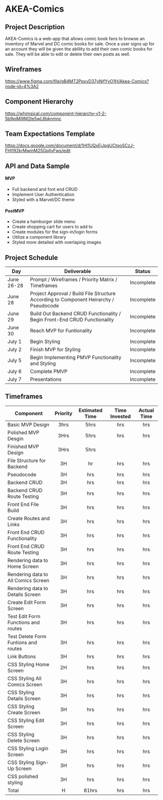 # AKEA-Comics

## Project Description

AKEA-Comics is a web-app that allows comic book fans to browse an inventory of Marvel and DC comic books for sale. Once a user signs up for an account they will be given the ablility to add their own comic books for sale. They will be able to edit or delete their own posts as well.

## Wireframes

https://www.figma.com/file/gB4MT2PpxvD37yNjfYvO1H/Akea-Comics?node-id=4%3A2

## Component Hierarchy

https://whimsical.com/component-hierarchy-v1-2-5b9piMi9M2te5wL6bknmnc

## Team Expectations Template

https://docs.google.com/document/d/1HI1UQxEjJpgUCtooSCzJ-FHl192krMwmM2SGplIyFws/edit

## API and Data Sample

#### MVP

- Full backend and font end CRUD
- Implement User Authentication
- Styled with a Marvel/DC theme

#### PostMVP

- Create a hamburger slide menu
- Create shopping cart for users to add to
- Create modules for the sign-in/login forms
- Utilize a component library
- Styled more detailed with overlaping images

## Project Schedule

| Day        | Deliverable                                                                           | Status     |
| ---------- | ------------------------------------------------------------------------------------- | ---------- |
| June 26-28 | Prompt / Wireframes / Priority Matrix / Timeframes                                    | Incomplete |
| June 28    | Project Approval / Build File Structure According to Component Heirarchy / Pseudocode | Incomplete |
| June 29    | Build Out Backend CRUD Functionality / Begin Front-End CRUD Functionality             | Incomplete |
| June 30    | Reach MVP for Funtionality                                                            | Incomplete |
| July 1     | Begin Styling                                                                         | Incomplete |
| July 2     | Finish MVP for Styling                                                                | Incomplete |
| July 5     | Begin Implementing PMVP Functionality and Styling                                     | Incomplete |
| July 6     | Complete PMVP                                                                         | Incomplete |
| July 7     | Presentations                                                                         | Incomplete |

## Timeframes

| Component                            | Priority | Estimated Time | Time Invested | Actual Time |
| ------------------------------------ | :------: | :------------: | :-----------: | :---------: |
| Basic MVP Design                     |   3hrs   |      5hrs      |      hrs      |     hrs     |
| Polished MVP Desgin                  |   3Hrs   |      5hrs      |      hrs      |     hrs     |
| Finished MVP Design                  |   3Hrs   |      5hrs      |
| File Structure for Backend           |    3H    |       hr       |      hrs      |     hrs     |
| Pseudocode                           |    3H    |      hrs       |      hrs      |     hrs     |
| Backend CRUD                         |    3H    |      hrs       |      hrs      |     hrs     |
| Backend CRUD Route Testing           |    3H    |      hrs       |      hrs      |     hrs     |
| Front End File Build                 |    3H    |      hrs       |      hrs      |     hrs     |
| Create Routes and Links              |    3H    |      hrs       |      hrs      |     hrs     |
| Front End CRUD Functionality         |    3H    |      hrs       |      hrs      |     hrs     |
| Front End CRUD Route Testing         |    3H    |      hrs       |      hrs      |     hrs     |
| Rendering data to Home Screen        |    3H    |      hrs       |      hrs      |     hrs     |
| Rendering data to All Comics Screen  |    3H    |      hrs       |      hrs      |     hrs     |
| Rendering data to Details Screen     |    3H    |      hrs       |      hrs      |     hrs     |
| Create Edit Form Screen              |    3H    |      hrs       |      hrs      |     hrs     |
| Test Edit Form Functions and routes  |    3H    |      hrs       |      hrs      |     hrs     |
| Test Delete Form Funtions and routes |    3H    |      hrs       |      hrs      |     hrs     |
| Link Buttons                         |    3H    |      hrs       |      hrs      |     hrs     |
| CSS Styling Home Screen              |    2H    |      hrs       |      hrs      |     hrs     |
| CSS Styling All Comics Screen        |    3H    |      hrs       |      hrs      |     hrs     |
| CSS Styling Details Screen           |    3H    |      hrs       |      hrs      |     hrs     |
| CSS Styling Create Screen            |    3H    |      hrs       |      hrs      |     hrs     |
| CSS Styling Edit Screen              |    3H    |      hrs       |      hrs      |     hrs     |
| CSS Styling Delete Screen            |    3H    |      hrs       |      hrs      |     hrs     |
| CSS Styling Login Screen             |    3H    |      hrs       |      hrs      |     hrs     |
| CSS Styling Sign-Up Screen           |    3H    |      hrs       |      hrs      |     hrs     |
| CSS polished styling                 |    3H    |      hrs       |      hrs      |     hrs     |
| Total                                |    H     |     81hrs      |      hrs      |     hrs     |

